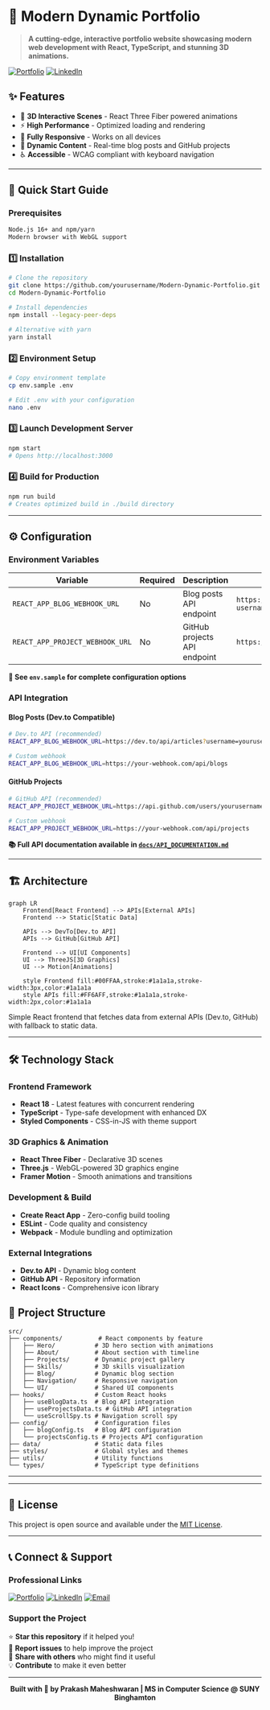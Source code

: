 # 🚀 Modern Dynamic Portfolio

> **A cutting-edge, interactive portfolio website showcasing modern web development with React, TypeScript, and stunning 3D animations.**

[![Portfolio](https://img.shields.io/badge/🌐_Portfolio-Visit_Site-00FFAA?style=for-the-badge)](https://your-portfolio-url.com)
[![LinkedIn](https://img.shields.io/badge/LinkedIn-Connect-0077B5?style=for-the-badge&logo=linkedin)](https://www.linkedin.com/in/prakash-maheshwaran/)

## ✨ Features

- 🎨 **3D Interactive Scenes** - React Three Fiber powered animations
- ⚡ **High Performance** - Optimized loading and rendering
- 📱 **Fully Responsive** - Works on all devices
- 🔗 **Dynamic Content** - Real-time blog posts and GitHub projects
- ♿ **Accessible** - WCAG compliant with keyboard navigation

---

## 🚀 Quick Start Guide

### Prerequisites
```bash
Node.js 16+ and npm/yarn
Modern browser with WebGL support
```

### 1️⃣ Installation
```bash
# Clone the repository
git clone https://github.com/yourusername/Modern-Dynamic-Portfolio.git
cd Modern-Dynamic-Portfolio

# Install dependencies
npm install --legacy-peer-deps

# Alternative with yarn
yarn install
```

### 2️⃣ Environment Setup
```bash
# Copy environment template
cp env.sample .env

# Edit .env with your configuration
nano .env
```

### 3️⃣ Launch Development Server
```bash
npm start
# Opens http://localhost:3000
```

### 4️⃣ Build for Production
```bash
npm run build
# Creates optimized build in ./build directory
```

---

## ⚙️ Configuration

### Environment Variables

| Variable | Required | Description | Example |
|----------|----------|-------------|---------|
| `REACT_APP_BLOG_WEBHOOK_URL` | No | Blog posts API endpoint | `https://dev.to/api/articles?username=yourusername` |
| `REACT_APP_PROJECT_WEBHOOK_URL` | No | GitHub projects API endpoint | `https://api.github.com/users/yourusername/repos` |

**📝 See `env.sample` for complete configuration options**

### API Integration

#### Blog Posts (Dev.to Compatible)
```bash
# Dev.to API (recommended)
REACT_APP_BLOG_WEBHOOK_URL=https://dev.to/api/articles?username=yourusername&per_page=20

# Custom webhook
REACT_APP_BLOG_WEBHOOK_URL=https://your-webhook.com/api/blogs
```

#### GitHub Projects
```bash
# GitHub API (recommended)
REACT_APP_PROJECT_WEBHOOK_URL=https://api.github.com/users/yourusername/repos?sort=updated

# Custom webhook
REACT_APP_PROJECT_WEBHOOK_URL=https://your-webhook.com/api/projects
```

**📚 Full API documentation available in [`docs/API_DOCUMENTATION.md`](docs/API_DOCUMENTATION.md)**

---

## 🏗️ Architecture

```mermaid
graph LR
    Frontend[React Frontend] --> APIs[External APIs]
    Frontend --> Static[Static Data]
    
    APIs --> DevTo[Dev.to API]
    APIs --> GitHub[GitHub API]
    
    Frontend --> UI[UI Components]
    UI --> ThreeJS[3D Graphics]
    UI --> Motion[Animations]
    
    style Frontend fill:#00FFAA,stroke:#1a1a1a,stroke-width:3px,color:#1a1a1a
    style APIs fill:#FF6AFF,stroke:#1a1a1a,stroke-width:2px,color:#1a1a1a
```

Simple React frontend that fetches data from external APIs (Dev.to, GitHub) with fallback to static data.

---

## 🛠️ Technology Stack

### **Frontend Framework**
- **React 18** - Latest features with concurrent rendering
- **TypeScript** - Type-safe development with enhanced DX
- **Styled Components** - CSS-in-JS with theme support

### **3D Graphics & Animation**
- **React Three Fiber** - Declarative 3D scenes
- **Three.js** - WebGL-powered 3D graphics engine
- **Framer Motion** - Smooth animations and transitions

### **Development & Build**
- **Create React App** - Zero-config build tooling
- **ESLint** - Code quality and consistency
- **Webpack** - Module bundling and optimization

### **External Integrations**
- **Dev.to API** - Dynamic blog content
- **GitHub API** - Repository information
- **React Icons** - Comprehensive icon library


## 📁 Project Structure

```
src/
├── components/          # React components by feature
│   ├── Hero/           # 3D hero section with animations
│   ├── About/          # About section with timeline
│   ├── Projects/       # Dynamic project gallery
│   ├── Skills/         # 3D skills visualization
│   ├── Blog/           # Dynamic blog section
│   ├── Navigation/     # Responsive navigation
│   └── UI/             # Shared UI components
├── hooks/              # Custom React hooks
│   ├── useBlogData.ts  # Blog API integration
│   ├── useProjectsData.ts # GitHub API integration
│   └── useScrollSpy.ts # Navigation scroll spy
├── config/             # Configuration files
│   ├── blogConfig.ts   # Blog API configuration
│   └── projectsConfig.ts # Projects API configuration
├── data/               # Static data files
├── styles/             # Global styles and themes
├── utils/              # Utility functions
└── types/              # TypeScript type definitions
```

---

---

## 📄 License

This project is open source and available under the [MIT License](LICENSE).

---

## 📞 Connect & Support

### **Professional Links**
[![Portfolio](https://img.shields.io/badge/🌐_Portfolio-Visit_Site-00FFAA?style=for-the-badge)](https://your-portfolio-url.com)
[![LinkedIn](https://img.shields.io/badge/LinkedIn-Connect-0077B5?style=for-the-badge&logo=linkedin)](https://www.linkedin.com/in/prakash-maheshwaran/)
[![Email](https://img.shields.io/badge/Email-Contact_Direct-D14836?style=for-the-badge&logo=gmail)](mailto:diinoprakash@gmail.com)

### **Support the Project**
⭐ **Star this repository** if it helped you!  
🐛 **Report issues** to help improve the project  
🚀 **Share with others** who might find it useful  
💡 **Contribute** to make it even better  

---

<div align="center">

**Built with 💚 by Prakash Maheshwaran | MS in Computer Science @ SUNY Binghamton**

</div>